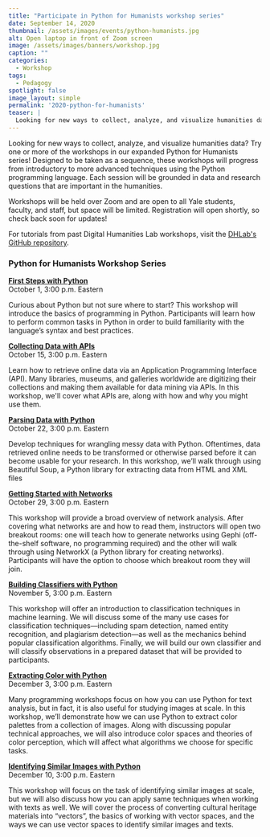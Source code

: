 ```yaml
---
title: "Participate in Python for Humanists workshop series"
date: September 14, 2020
thumbnail: /assets/images/events/python-humanists.jpg
alt: Open laptop in front of Zoom screen
image: /assets/images/banners/workshop.jpg
caption: ""
categories:
  - Workshop
tags:
  - Pedagogy
spotlight: false
image_layout: simple
permalink: '2020-python-for-humanists'
teaser: |
  Looking for new ways to collect, analyze, and visualize humanities data? Try one or more of the workshops in our expanded Python for Humanists series! Designed to be taken as a sequence, these workshops will progress from introductory to more advanced techniques using the Python programming language.
---
```


Looking for new ways to collect, analyze, and visualize humanities data? Try one or more of the workshops in our expanded Python for Humanists series! Designed to be taken as a sequence, these workshops will progress from introductory to more advanced techniques using the Python programming language. Each session will be grounded in data and research questions that are important in the humanities.

Workshops will be held over Zoom and are open to all Yale students, faculty, and staff, but space will be limited. Registration will open shortly, so check back soon for updates!  

For tutorials from past Digital Humanities Lab workshops, visit the <a href='https://github.com/YaleDHLab/lab-workshops' target='_blank'>DHLab's GitHub repository</a>.   


### Python for Humanists Workshop Series

<a href='https://dhlab.yale.edu/events/2020-10-01-python-first-steps.html' target='_blank'>**First Steps with Python**</a>  
October 1, 3:00 p.m. Eastern    

Curious about Python but not sure where to start? This workshop will introduce the basics of programming in Python. Participants will learn how to perform common tasks in Python in order to build familiarity with the language’s syntax and best practices. 

<a href='https://dhlab.yale.edu/events/2020-10-15-python-apis.html' target='_blank'>**Collecting Data with APIs**</a>   
October 15, 3:00 p.m. Eastern    

Learn how to retrieve online data via an Application Programming Interface (API).  Many libraries, museums, and galleries worldwide are digitizing their collections and making them available for data mining via APIs. In this workshop, we'll cover what APIs are, along with how and why you might use them. 

<a href='https://dhlab.yale.edu/events/2020-10-22-python-parsing-data.html' target='_blank'>**Parsing Data with Python**</a>   
October 22, 3:00 p.m. Eastern    

Develop techniques for wrangling messy data with Python. Oftentimes, data retrieved online needs to be transformed or otherwise parsed before it can become usable for your research. In this workshop, we’ll walk through using Beautiful Soup, a Python library for extracting data from HTML and XML files

<a href='https://dhlab.yale.edu/events/2020-10-29-networks.html' target='_blank'>**Getting Started with Networks**</a>    
October 29, 3:00 p.m. Eastern    

This workshop will provide a broad overview of network analysis. After covering what networks are and how to read them, instructors will open two breakout rooms: one will teach how to generate networks using Gephi (off-the-shelf software, no programming required) and the other will walk through using NetworkX (a Python library for creating networks). Participants will have the option to choose which breakout room they will join.

<a href='https://dhlab.yale.edu/events/2020-11-05-classifiers.html' target='_blank'>**Building Classifiers with Python**</a>    
November 5, 3:00 p.m. Eastern  

This workshop will offer an introduction to classification techniques in machine learning. We will discuss some of the many use cases for classification techniques—including spam detection, named entity recognition, and plagiarism detection—as well as the mechanics behind popular classification algorithms. Finally, we will build our own classifier and will classify observations in a prepared dataset that will be provided to participants.

<a href='https://dhlab.yale.edu/events/2020-12-03-color-extraction.html' target='_blank'>**Extracting Color with Python**</a>   
December 3, 3:00 p.m. Eastern  

Many programming workshops focus on how you can use Python for text analysis, but in fact, it is also useful for studying images at scale. In this workshop, we’ll demonstrate how we can use Python to extract color palettes from a collection of images. Along with discussing popular technical approaches, we will also introduce color spaces and theories of color perception, which will affect what algorithms we choose for specific tasks.

<a href='https://dhlab.yale.edu/events/2020-12-10-image-similarity.html' target='_blank'>**Identifying Similar Images with Python**</a>  
December 10, 3:00 p.m. Eastern  

This workshop will focus on the task of identifying similar images at scale, but we will also discuss how you can apply same techniques when working with texts as well. We will cover the process of converting cultural heritage materials into “vectors”, the basics of working with vector spaces, and the ways we can use vector spaces to identify similar images and texts.
                                                                                       
